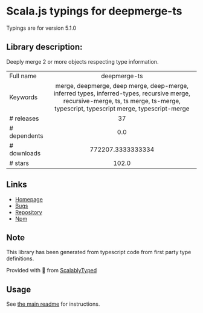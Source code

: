 
# Scala.js typings for deepmerge-ts

Typings are for version 5.1.0

## Library description:
Deeply merge 2 or more objects respecting type information.

|                    |                 |
| ------------------ | :-------------: |
| Full name          | deepmerge-ts |
| Keywords           | merge, deepmerge, deep merge, deep-merge, inferred types, inferred-types, recursive merge, recursive-merge, ts, ts merge, ts-merge, typescript, typescript merge, typescript-merge |
| # releases         | 37 |
| # dependents       | 0.0 |
| # downloads        | 772207.3333333334 |
| # stars            | 102.0 |

## Links
- [Homepage](https://github.com/RebeccaStevens/deepmerge-ts#readme)
- [Bugs](https://github.com/RebeccaStevens/deepmerge-ts/issues)
- [Repository](https://github.com/RebeccaStevens/deepmerge-ts)
- [Npm](https://www.npmjs.com/package/deepmerge-ts)
    


## Note
This library has been generated from typescript code from first party type definitions.

Provided with :purple_heart: from [ScalablyTyped](https://github.com/oyvindberg/ScalablyTyped)

## Usage
See [the main readme](../../readme.md) for instructions.


